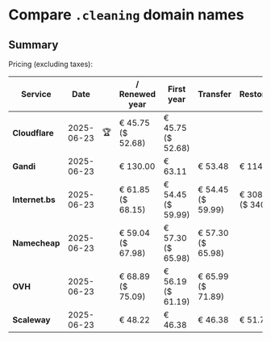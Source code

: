 # Compare `.cleaning` domain names

## Summary

Pricing (excluding taxes):

| Service | Date |  | / Renewed year | First year | Transfer | Restoration |
|--|--|--|--|--|--|--|
| **Cloudflare** | 2025-06-23 | 🏆 | € 45.75<br>($ 52.68) | € 45.75<br>($ 52.68) |  |  |
| **Gandi** | 2025-06-23 |  | € 130.00 | € 63.11 | € 53.48 | € 114.51 |
| **Internet.bs** | 2025-06-23 |  | € 61.85<br>($ 68.15) | € 54.45<br>($ 59.99) | € 54.45<br>($ 59.99) | € 308.89<br>($ 340.35) |
| **Namecheap** | 2025-06-23 |  | € 59.04<br>($ 67.98) | € 57.30<br>($ 65.98) | € 57.30<br>($ 65.98) |  |
| **OVH** | 2025-06-23 |  | € 68.89<br>($ 75.09) | € 56.19<br>($ 61.19) | € 65.99<br>($ 71.89) |  |
| **Scaleway** | 2025-06-23 |  | € 48.22 | € 46.38 | € 46.38 | € 51.74 |

